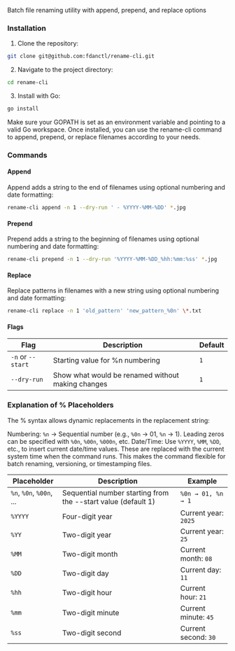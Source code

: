 Batch file renaming utility with append, prepend, and replace options

### Installation

1. Clone the repository:

```sh
git clone git@github.com:fdanctl/rename-cli.git
```

2. Navigate to the project directory:

```sh
cd rename-cli
```

3. Install with Go:

```sh
go install
```

Make sure your GOPATH is set as an environment variable and pointing to a valid Go workspace.
Once installed, you can use the rename-cli command to append, prepend, or replace filenames according to your needs.

### Commands

#### Append

Append adds a string to the end of filenames using optional numbering and date formatting:

```sh
rename-cli append -n 1 --dry-run ' - %YYYY-%MM-%DD' *.jpg
```

#### Prepend

Prepend adds a string to the beginning of filenames using optional numbering and date formatting:

```sh
rename-cli prepend -n 1 --dry-run '%YYYY-%MM-%DD_%hh:%mm:%ss' *.jpg
```

#### Replace

Replace patterns in filenames with a new string using optional numbering and date formatting:

```sh
rename-cli replace -n 1 'old_pattern' 'new_pattern_%0n' \*.txt
```

#### Flags

| Flag              | Description                                       | Default |
| ----------------- | ------------------------------------------------- | ------- |
| `-n` or `--start` | Starting value for %n numbering                   | `1`     |
| `--dry-run`       | Show what would be renamed without making changes | `1`     |

### Explanation of % Placeholders

The % syntax allows dynamic replacements in the replacement string:

Numbering: `%n` → Sequential number (e.g., `%0n` → 01, `%n` → 1). Leading zeros can be specified with `%0n`, `%00n`, `%000n`, etc.
Date/Time: Use `%YYYY`, `%MM`, `%DD`, etc., to insert current date/time values. These are replaced with the current system time when the command runs. This makes the command flexible for batch renaming, versioning, or timestamping files.

| Placeholder              | Description                                                   | Example              |
| ------------------------ | ------------------------------------------------------------- | -------------------- |
| `%n`, `%0n`, `%00n`, ... | Sequential number starting from the --start value (default 1) | `%0n → 01, %n → 1`   |
| `%YYYY`                  | Four-digit year                                               | Current year: `2025` |
| `%YY`                    | Two-digit year                                                | Current year: `25`   |
| `%MM`                    | Two-digit month                                               | Current month: `08`  |
| `%DD `                   | Two-digit day                                                 | Current day: `11`    |
| `%hh `                   | Two-digit hour                                                | Current hour: `21`   |
| `%mm `                   | Two-digit minute                                              | Current minute: `45` |
| `%ss `                   | Two-digit second                                              | Current second: `30` |
